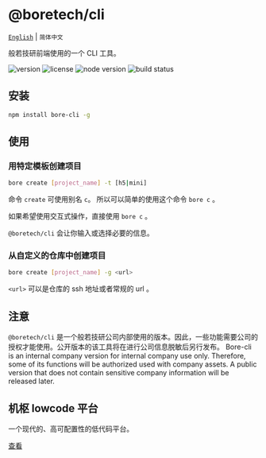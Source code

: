 # @boretech/cli

[`English`](../README.md) | `简体中文`

般若技研前端使用的一个 CLI 工具。

![version](https://img.shields.io/npm/v/bore-cli) ![license](https://img.shields.io/github/license/xiaofuyesnew/bore-cli) ![node version](https://img.shields.io/node/v/bore-cli) ![build status](https://img.shields.io/github/workflow/status/xiaofuyesnew/bore-cli/publish)

## 安装

```bash
npm install bore-cli -g
```

## 使用

### 用特定模板创建项目

```bash
bore create [project_name] -t [h5|mini]
```

命令 `create` 可使用别名 `c`。 所以可以简单的使用这个命令 `bore c` 。

如果希望使用交互式操作，直接使用 `bore c` 。

`@boretech/cli` 会让你输入或选择必要的信息。

### 从自定义的仓库中创建项目

```bash
bore create [project_name] -g <url>
```

`<url>` 可以是仓库的 ssh 地址或者常规的 url 。

## 注意

`@boretech/cli` 是一个般若技研公司内部使用的版本。因此，一些功能需要公司的授权才能使用。公开版本的该工具将在进行公司信息脱敏后另行发布。
Bore-cli is an internal company version for internal company use only. Therefore, some of its functions will be authorized used with company assets. A public version that does not contain sensitive company information will be released later.

## 机枢 lowcode 平台

一个现代的、高可配置性的低代码平台。

[查看](https://github.com/jishu-lowcode)
